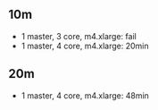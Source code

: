 ## 10m
- 1 master, 3 core, m4.xlarge: fail
- 1 master, 4 core, m4.xlarge: 20min

## 20m
- 1 master, 4 core, m4.xlarge: 48min
